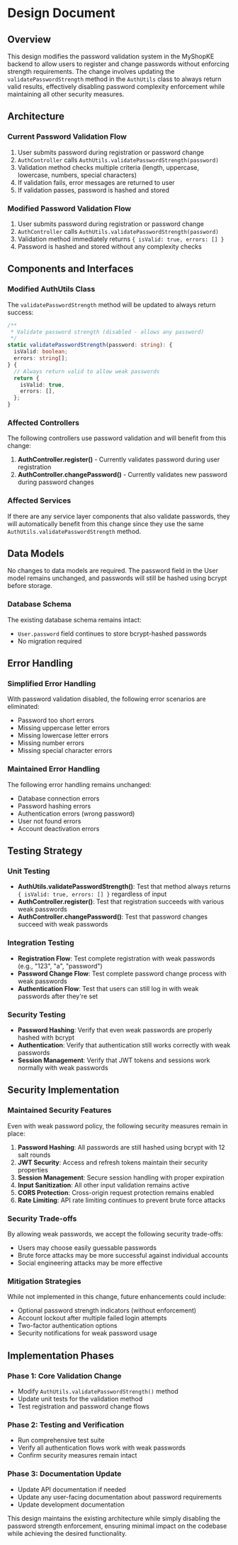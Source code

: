 # Design Document

## Overview

This design modifies the password validation system in the MyShopKE backend to allow users to register and change passwords without enforcing strength requirements. The change involves updating the `validatePasswordStrength` method in the `AuthUtils` class to always return valid results, effectively disabling password complexity enforcement while maintaining all other security measures.

## Architecture

### Current Password Validation Flow

1. User submits password during registration or password change
2. `AuthController` calls `AuthUtils.validatePasswordStrength(password)`
3. Validation method checks multiple criteria (length, uppercase, lowercase, numbers, special characters)
4. If validation fails, error messages are returned to user
5. If validation passes, password is hashed and stored

### Modified Password Validation Flow

1. User submits password during registration or password change
2. `AuthController` calls `AuthUtils.validatePasswordStrength(password)`
3. Validation method immediately returns `{ isValid: true, errors: [] }`
4. Password is hashed and stored without any complexity checks

## Components and Interfaces

### Modified AuthUtils Class

The `validatePasswordStrength` method will be updated to always return success:

```typescript
/**
 * Validate password strength (disabled - allows any password)
 */
static validatePasswordStrength(password: string): {
  isValid: boolean;
  errors: string[];
} {
  // Always return valid to allow weak passwords
  return {
    isValid: true,
    errors: [],
  };
}
```

### Affected Controllers

The following controllers use password validation and will benefit from this change:

1. **AuthController.register()** - Currently validates password during user registration
2. **AuthController.changePassword()** - Currently validates new password during password changes

### Affected Services

If there are any service layer components that also validate passwords, they will automatically benefit from this change since they use the same `AuthUtils.validatePasswordStrength` method.

## Data Models

No changes to data models are required. The password field in the User model remains unchanged, and passwords will still be hashed using bcrypt before storage.

### Database Schema

The existing database schema remains intact:

- `User.password` field continues to store bcrypt-hashed passwords
- No migration required

## Error Handling

### Simplified Error Handling

With password validation disabled, the following error scenarios are eliminated:

- Password too short errors
- Missing uppercase letter errors
- Missing lowercase letter errors
- Missing number errors
- Missing special character errors

### Maintained Error Handling

The following error handling remains unchanged:

- Database connection errors
- Password hashing errors
- Authentication errors (wrong password)
- User not found errors
- Account deactivation errors

## Testing Strategy

### Unit Testing

- **AuthUtils.validatePasswordStrength()**: Test that method always returns `{ isValid: true, errors: [] }` regardless of input
- **AuthController.register()**: Test that registration succeeds with various weak passwords
- **AuthController.changePassword()**: Test that password changes succeed with weak passwords

### Integration Testing

- **Registration Flow**: Test complete registration with weak passwords (e.g., "123", "a", "password")
- **Password Change Flow**: Test complete password change process with weak passwords
- **Authentication Flow**: Test that users can still log in with weak passwords after they're set

### Security Testing

- **Password Hashing**: Verify that even weak passwords are properly hashed with bcrypt
- **Authentication**: Verify that authentication still works correctly with weak passwords
- **Session Management**: Verify that JWT tokens and sessions work normally with weak passwords

## Security Implementation

### Maintained Security Features

Even with weak password policy, the following security measures remain in place:

1. **Password Hashing**: All passwords are still hashed using bcrypt with 12 salt rounds
2. **JWT Security**: Access and refresh tokens maintain their security properties
3. **Session Management**: Secure session handling with proper expiration
4. **Input Sanitization**: All other input validation remains active
5. **CORS Protection**: Cross-origin request protection remains enabled
6. **Rate Limiting**: API rate limiting continues to prevent brute force attacks

### Security Trade-offs

By allowing weak passwords, we accept the following security trade-offs:

- Users may choose easily guessable passwords
- Brute force attacks may be more successful against individual accounts
- Social engineering attacks may be more effective

### Mitigation Strategies

While not implemented in this change, future enhancements could include:

- Optional password strength indicators (without enforcement)
- Account lockout after multiple failed login attempts
- Two-factor authentication options
- Security notifications for weak password usage

## Implementation Phases

### Phase 1: Core Validation Change

- Modify `AuthUtils.validatePasswordStrength()` method
- Update unit tests for the validation method
- Test registration and password change flows

### Phase 2: Testing and Verification

- Run comprehensive test suite
- Verify all authentication flows work with weak passwords
- Confirm security measures remain intact

### Phase 3: Documentation Update

- Update API documentation if needed
- Update any user-facing documentation about password requirements
- Update development documentation

This design maintains the existing architecture while simply disabling the password strength enforcement, ensuring minimal impact on the codebase while achieving the desired functionality.
